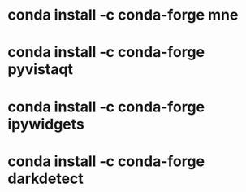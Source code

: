 # conda install -c conda-forge mne

# conda install -c conda-forge pyvistaqt

# conda install -c conda-forge ipywidgets

# conda install -c conda-forge darkdetect
